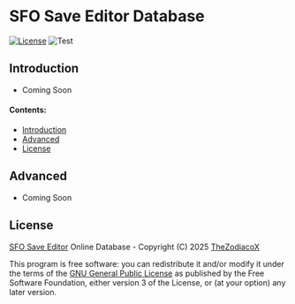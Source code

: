 # SFO Save Editor Database

[![License][img_license]][app_license]
![Test](https://img.shields.io/github/directory-file-count/bucanero/apollo-saves/PS4?label=PS4%20Games&type=dir)

## Introduction

- Coming Soon

#### Contents:

 - [Introduction](#introduction)
 - [Advanced](#advanced)
 - [License](#license)

## Advanced

- Coming Soon

## License


[SFO Save Editor](https://github.com/thezodiacox0/sfo-editor-database/) Online Database - Copyright (C) 2025 [TheZodiacoX](https://twitter.com/TheZodiaco_YT)

This program is free software: you can redistribute it and/or modify
it under the terms of the [GNU General Public License][app_license] as published by
the Free Software Foundation, either version 3 of the License, or
(at your option) any later version.

[app_license]: https://github.com/thezodiacox0/sfo-editor-database/blob/master/LICENSE
[img_license]: https://img.shields.io/github/license/bucanero/apollo-saves.svg?maxAge=2592000
